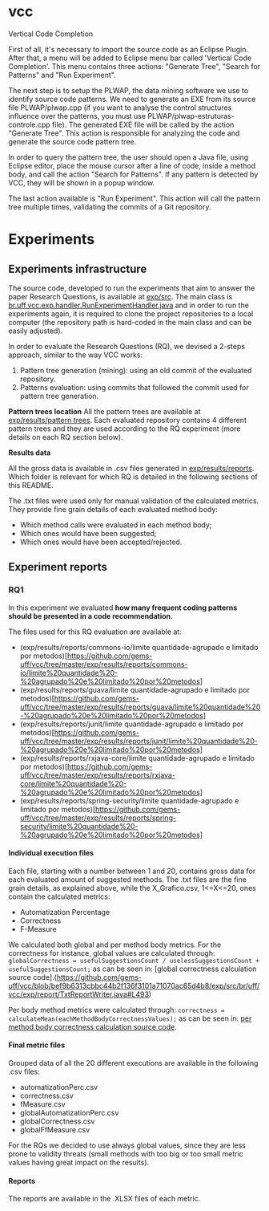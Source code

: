 # vcc
Vertical Code Completion

First of all, it's necessary to import the source code as an Eclipse Plugin. After that, a menu will be added to Eclipse menu bar called 'Vertical Code Completion'. This menu contains three actions: "Generate Tree",  "Search for Patterns" and "Run Experiment".

The next step is to setup the PLWAP, the data mining software we use to identify source code patterns. We need to generate an EXE from its source file PLWAP/plwap.cpp (if you want to analyse the control structures influence over the patterns, you must use PLWAP/plwap-estruturas-controle.cpp file). The generated EXE file will be called by the action "Generate Tree". This action is responsible for analyzing the code and generate the source code pattern tree.

In order to query the pattern tree, the user should open a Java file, using Eclipse editor, place the mouse cursor after a line of code, inside a method body, and call the action "Search for Patterns". If any pattern is detected by VCC, they will be shown in a popup window.

The last action available is "Run Experiment". This action will call the pattern tree multiple times, validating the commits of a Git repository.

# Experiments

## Experiments infrastructure

The source code, developed to run the experiments that aim to answer the paper Research Questions, is available at [exp/src](https://github.com/gems-uff/vcc/tree/master/exp/src/br/uff/vcc/exp). The main class is [br.uff.vcc.exp.handler.RunExperimentHandler.java](https://github.com/gems-uff/vcc/blob/master/exp/src/br/uff/vcc/exp/handler/RunExperimentHandler.java) and in order to run the experiments again, it is required to clone the project repositories to a local computer (the repository path is hard-coded in the main class and can be easily adjusted).

In order to evaluate the Research Questions (RQ), we devised a 2-steps approach, similar to the way VCC works:
1. Pattern tree generation (mining): using an old commit of the evaluated repository.
2. Patterns evaluation: using commits that followed the commit used for pattern tree generation.

**Pattern trees location**
All the pattern trees are available at [exp/results/pattern trees](https://github.com/gems-uff/vcc/tree/master/exp/results/pattern%20trees). Each evaluated repository contains 4 different pattern trees and they are used according to the RQ experiment (more details on each RQ section below).

**Results data**

All the gross data is available in .csv files generated in [exp/results/reports](https://github.com/gems-uff/vcc/tree/master/exp/results/reports). Which folder is relevant for which RQ is detailed in the following sections of this README. 

The .txt files were used only for manual validation of the calculated metrics. They provide fine grain details of each evaluated method body: 
* Which method calls were evaluated in each method body; 
* Which ones would have been suggested;
* Which ones would have been accepted/rejected.

## Experiment reports

### RQ1

In this experiment we evaluated **how many frequent coding patterns should be presented in a code recommendation.**

The files used for this RQ evaluation are available at:
* (exp/results/reports/commons-io/limite quantidade-agrupado e limitado por metodos)[https://github.com/gems-uff/vcc/tree/master/exp/results/reports/commons-io/limite%20quantidade%20-%20agrupado%20e%20limitado%20por%20metodos]
* (exp/results/reports/guava/limite quantidade-agrupado e limitado por metodos)[https://github.com/gems-uff/vcc/tree/master/exp/results/reports/guava/limite%20quantidade%20-%20agrupado%20e%20limitado%20por%20metodos]
* (exp/results/reports/junit/limite quantidade-agrupado e limitado por metodos)[https://github.com/gems-uff/vcc/tree/master/exp/results/reports/junit/limite%20quantidade%20-%20agrupado%20e%20limitado%20por%20metodos]
* (exp/results/reports/rxjava-core/limite quantidade-agrupado e limitado por metodos)[https://github.com/gems-uff/vcc/tree/master/exp/results/reports/rxjava-core/limite%20quantidade%20-%20agrupado%20e%20limitado%20por%20metodos]
* (exp/results/reports/spring-security/limite quantidade-agrupado e limitado por metodos)[https://github.com/gems-uff/vcc/tree/master/exp/results/reports/spring-security/limite%20quantidade%20-%20agrupado%20e%20limitado%20por%20metodos]

#### Individual execution files

Each file, starting with a number between 1 and 20, contains gross data for each evaluated amount of suggested methods. The .txt files are the fine grain details, as explained above, while the X_Grafico.csv, 1<=X<=20, ones contain the calculated metrics: 
* Automatization Percentage
* Correctness
* F-Measure

We calculated both global and per method body metrics. For the correctness for instance, global values are calculated through: 
`globalCorrectness = usefulSuggestionsCount / uselessSuggestionsCount + usefulSuggestionsCount;` as can be seen in: [global correctness calculation source code].(https://github.com/gems-uff/vcc/blob/bef9b6313cbbc44b2f136f3101a71070ac65d4b8/exp/src/br/uff/vcc/exp/report/TxtReportWriter.java#L493) 

Per body method metrics were calculated through:
`correctness = calculateMean(eachMethodBodyCorrectnessValues);` as can be seen in: [per method body correctness calculation source code](https://github.com/gems-uff/vcc/blob/bef9b6313cbbc44b2f136f3101a71070ac65d4b8/exp/src/br/uff/vcc/exp/report/TxtReportWriter.java#L204).

#### Final metric files

Grouped data of all the 20 different executions are available in the following .csv files:
* automatizationPerc.csv
* correctness.csv
* fMeasure.csv
* globalAutomatizationPerc.csv
* globalCorrectness.csv
* globalFfMeasure.csv

For the RQs we decided to use always global values, since they are less prone to validity threats (small methods with too big or too small metric values having great impact on the results).

#### Reports

The reports are available in the .XLSX files of each metric.


